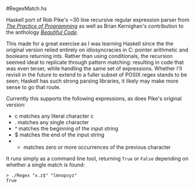 #RegexMatch.hs

Haskell port of Rob Pike's ~30 line recursive regular expression parser from [*The Practice of Programming*](https://www.amazon.com/Practice-Programming-Addison-Wesley-Professional-Computing/dp/020161586X) as well as Brian Kernighan's contribution to the anthology [*Beautiful Code*](http://www.cs.princeton.edu/courses/archive/spr09/cos333/beautiful.html).

This made for a great exercise as I was learning Haskell since the the original version relied entirely on idiosyncracies in C: pointer arithmetic and booleans returning ints. Rather than using conditionals, the recursion seemed ideal to replicate through pattern matching: resulting in code that was even terser, while handling the same set of expressions. Whether I'll revisit in the future to extend to a fuller subset of POSIX regex stands to be seen; Haskell has such strong parsing libraries, it likely may make more sense to go that route.

Currently this supports the following expressions, as does Pike's original version:

*  c    matches any literal character c
*  .    matches any single character
*  ^    matches the beginning of the input string
*  $    matches the end of the input string
*  *    matches zero or more occurrences of the previous character

It runs simply as a command line tool, returning `True` or `False` depending on whether a single match is found:

```
> ./Regex "x.z$" "lmnopxyz"
True
```